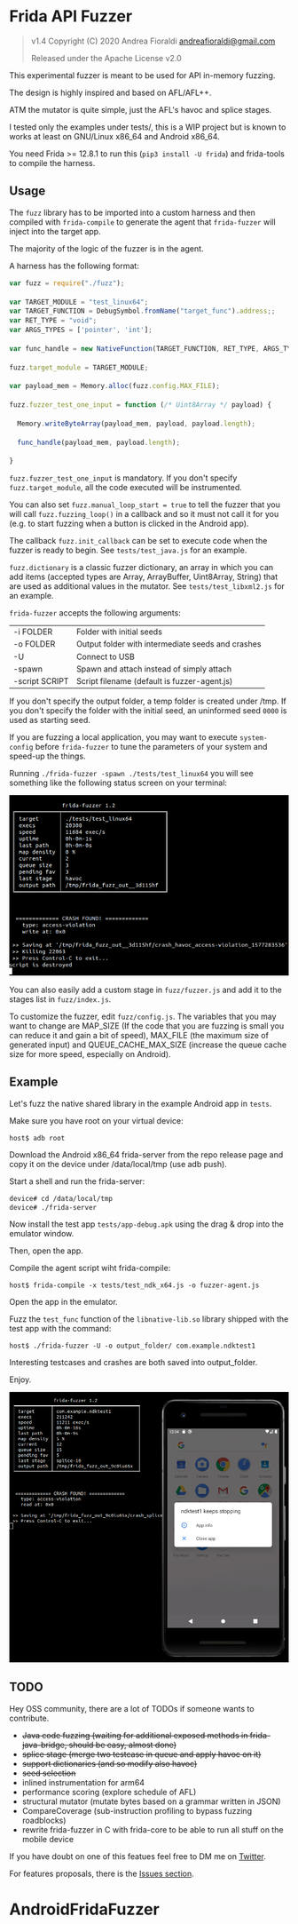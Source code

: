 # Frida API Fuzzer

> v1.4 Copyright (C) 2020 Andrea Fioraldi <andreafioraldi@gmail.com>
> 
> Released under the Apache License v2.0

This experimental fuzzer is meant to be used for API in-memory fuzzing.

The design is highly inspired and based on AFL/AFL++.

ATM the mutator is quite simple, just the AFL's havoc and splice stages.

I tested only the examples under tests/, this is a WIP project but is known to works at least on GNU/Linux x86_64 and Android x86_64.

You need Frida >= 12.8.1 to run this (`pip3 install -U frida`) and frida-tools to compile the harness.

## Usage

The `fuzz` library has to be imported into a custom harness and then compiled with `frida-compile` to generate the agent that `frida-fuzzer` will inject into the target app.

The majority of the logic of the fuzzer is in the agent.

A harness has the following format:

```js
var fuzz = require("./fuzz");

var TARGET_MODULE = "test_linux64";
var TARGET_FUNCTION = DebugSymbol.fromName("target_func").address;;
var RET_TYPE = "void";
var ARGS_TYPES = ['pointer', 'int'];

var func_handle = new NativeFunction(TARGET_FUNCTION, RET_TYPE, ARGS_TYPES, { traps: 'all' });

fuzz.target_module = TARGET_MODULE;

var payload_mem = Memory.alloc(fuzz.config.MAX_FILE);

fuzz.fuzzer_test_one_input = function (/* Uint8Array */ payload) {

  Memory.writeByteArray(payload_mem, payload, payload.length);

  func_handle(payload_mem, payload.length);

}
```

`fuzz.fuzzer_test_one_input` is mandatory. If you don't specify `fuzz.target_module`, all the code executed will be instrumented.

You can also set `fuzz.manual_loop_start = true` to tell the fuzzer that you will call `fuzz.fuzzing_loop()` in a callback and so it must not call it for you (e.g. to start fuzzing when a button is clicked in the Android app).

The callback `fuzz.init_callback` can be set to execute code when the fuzzer is ready to begin. See `tests/test_java.js` for an example.

`fuzz.dictionary` is a classic fuzzer dictionary, an array in which you can add items (accepted types are Array, ArrayBuffer, Uint8Array, String) that are used as additional values in the mutator. See `tests/test_libxml2.js` for an example.

`frida-fuzzer` accepts the following arguments:

<table>
    <tr>
        <td>-i FOLDER</td>
        <td>Folder with initial seeds</td>
    </tr>
    <tr>
        <td>-o FOLDER</td>
        <td>Output folder with intermediate seeds and crashes</td>
    </tr>
    <tr>
        <td>-U</td>
        <td>Connect to USB</td>
    </tr>
    <tr>
        <td>-spawn</td>
        <td>Spawn and attach instead of simply attach</td>
    </tr>
    <tr>
        <td>-script SCRIPT</td>
        <td>Script filename (default is fuzzer-agent.js)</td>
    </tr>
</table>

If you don't specify the output folder, a temp folder is created under /tmp.
If you don't specify the folder with the initial seed, an uninformed seed `0000` is used as starting seed.

If you are fuzzing a local application, you may want to execute `system-config` before `frida-fuzzer` to tune the parameters of your system and speed-up the things.

Running `./frida-fuzzer -spawn ./tests/test_linux64` you will see something like the following status screen on your terminal:

![screen](assets/screen.png)

You can also easily add a custom stage in `fuzz/fuzzer.js` and add it to the stages list in `fuzz/index.js`.

To customize the fuzzer, edit `fuzz/config.js`.
The variables that you may want to change are MAP_SIZE (If the code that you are fuzzing is small you can reduce it and gain a bit of speed), MAX_FILE (the maximum size of generated input) and QUEUE_CACHE_MAX_SIZE (increase the queue cache size for more speed, especially on Android).

## Example

Let's fuzz the native shared library in the example Android app in `tests`.

Make sure you have root on your virtual device:

```
host$ adb root
```

Download the Android x86_64 frida-server from the repo release page and copy it
on the device under /data/local/tmp (use adb push).

Start a shell and run the frida-server:

```
device# cd /data/local/tmp
device# ./frida-server
```

Now install the test app `tests/app-debug.apk` using the drag & drop into the emulator window.

Then, open the app.

Compile the agent script wiht frida-compile:

```
host$ frida-compile -x tests/test_ndk_x64.js -o fuzzer-agent.js
```

Open the app in the emulator.

Fuzz the `test_func` function of the `libnative-lib.so` library shipped with the test app
with the command:

```
host$ ./frida-fuzzer -U -o output_folder/ com.example.ndktest1
```

Interesting testcases and crashes are both saved into output_folder.

Enjoy.

![screen1](assets/screen1.png)

## TODO

Hey OSS community, there are a lot of TODOs if someone wants to contribute.

+ ~~Java code fuzzing (waiting for additional exposed methods in frida-java-bridge, should be easy, almost done)~~
+ ~~splice stage (merge two testcase in queue and apply havoc on it)~~
+ ~~support dictionaries (and so modify also havoc)~~
+ ~~seed selection~~
+ inlined instrumentation for arm64
+ performance scoring (explore schedule of AFL)
+ structural mutator (mutate bytes based on a grammar written in JSON)
+ CompareCoverage (sub-instruction profiling to bypass fuzzing roadblocks)
+ rewrite frida-fuzzer in C with frida-core to be able to run all stuff on the mobile device

If you have doubt on one of this featues feel free to DM me on [Twitter](https://twitter.com/andreafioraldi).

For features proposals, there is the [Issues section](https://github.com/andreafioraldi/frida-fuzzer/issues).

# AndroidFridaFuzzer
